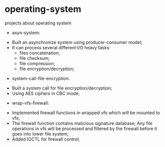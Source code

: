 # operating-system
projects about operating system

- asyn-system:
* Built an asynchronize system using producer-consumer model;
* It can process several different I/O heavy tasks:
  * files concatenation;
  * file checksum;
  * file compression;
  * file encryption/decryption;

- system-call-file-encryption:
* Built a system call for file encryption/decryption;
* Using AES ciphers in CBC mode;

- wrap-vfs-firewall:
* Implemented firewall functions in wrapped vfs which will be mounted to vfs;
* The firewall function contains malicious signature database; Any file operations in vfs will be processed and filtered by the firewall before it goes into lower file system;
* Added IOCTL for firewall control;
